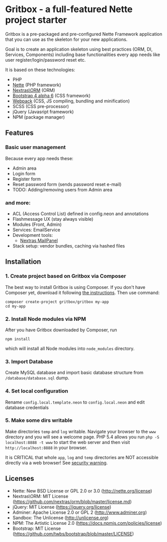 # Gritbox - a full-featured Nette project starter

Gritbox is a pre-packaged and pre-configured Nette Framework application
that you can use as the skeleton for your new applications.


Goal is to create an application skeleton using best practices (ORM, DI, Services, Components) including base functionalities every app needs like user register/login/password reset etc.

It is based on these technologies:

- PHP
- [Nette](https://github.com/nette/nette) (PHP framework)
- [Nextras\ORM](https://github.com/nextras/orm) (ORM)
- [Bootstrap 4 alpha 6](http://getbootstrap.com/) (CSS framework)
- [Webpack](https://webpack.js.org/) (CSS, JS compiling, bundling and minification)
- SCSS (CSS pre-processor)
- jQuery (Javasript framework)
- NPM (package manager)


## Features

### Basic user management

Because every app needs these:

- Admin area
- Login form
- Register form
- Reset password form (sends password reset e-mail)
- TODO: Adding/removing users from Admin area

### and more:

- ACL (Access Control List) defined in config.neon and annotations
- Flashmessage UX (stay always visible)
- Modules (Front, Admin)
- Services: EmailService
- Development tools:
	- [Nextras MailPanel](https://github.com/nextras/mail-panel)
- Stack setup: vendor bundles, caching via hashed files

## Installation

### 1. Create project based on Gritbox via Composer

The best way to install Gritbox is using Composer. If you don't have Composer yet, download
it following [the instructions](http://doc.nette.org/composer). Then use command:

	composer create-project gritbox/gritbox my-app
	cd my-app

### 2. Install Node modules via NPM

After you have Gritbox downloaded by Composer, run

	npm install

which will install all Node modules into `node_modules` directory.

### 3. Import Database

Create MySQL database and import basic database structure from `/database/database.sql` dump.

### 4. Set local configuration

Rename `config.local.template.neon` to `config.local.neon` and edit database credentials

### 5. Make some dirs writable

Make directories `temp` and `log` writable. Navigate your browser
to the `www` directory and you will see a welcome page. PHP 5.4 allows
you run `php -S localhost:8888 -t www` to start the web server and
then visit `http://localhost:8888` in your browser.

It is CRITICAL that whole `app`, `log` and `temp` directories are NOT accessible
directly via a web browser! See [security warning](http://nette.org/security-warning).


## Licenses

- Nette: New BSD License or GPL 2.0 or 3.0 (http://nette.org/license)
- Nextras\ORM: MIT License (https://github.com/nextras/orm/blob/master/license.md)
- jQuery: MIT License (https://jquery.org/license)
- Adminer: Apache License 2.0 or GPL 2 (http://www.adminer.org)
- Sandbox: The Unlicense (http://unlicense.org)
- NPM: The Artistic License 2.0 (https://docs.npmjs.com/policies/license)
- Bootstrap: MIT License (https://github.com/twbs/bootstrap/blob/master/LICENSE)